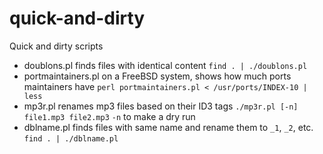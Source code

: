 # quick-and-dirty
Quick and dirty scripts

* doublons.pl finds files with identical content
  `find . | ./doublons.pl`
* portmaintainers.pl on a FreeBSD system, shows how much ports maintainers have
  `perl portmaintainers.pl < /usr/ports/INDEX-10 | less`
* mp3r.pl renames mp3 files based on their ID3 tags
  `./mp3r.pl [-n] file1.mp3 file2.mp3`
  `-n` to make a dry run
* dblname.pl finds files with same name and rename them to `_1`, `_2`, etc.
  `find . | ./dblname.pl`
